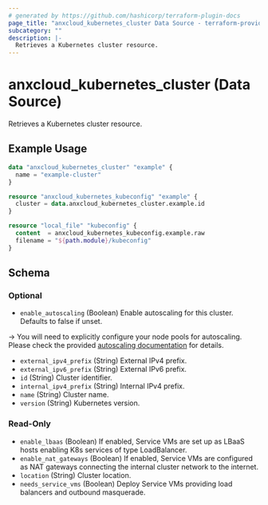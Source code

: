```yaml
---
# generated by https://github.com/hashicorp/terraform-plugin-docs
page_title: "anxcloud_kubernetes_cluster Data Source - terraform-provider-anxcloud"
subcategory: ""
description: |-
  Retrieves a Kubernetes cluster resource.
---
```


# anxcloud_kubernetes_cluster (Data Source)

Retrieves a Kubernetes cluster resource.

## Example Usage

```terraform
data "anxcloud_kubernetes_cluster" "example" {
  name = "example-cluster"
}

resource "anxcloud_kubernetes_kubeconfig" "example" {
  cluster = data.anxcloud_kubernetes_cluster.example.id
}

resource "local_file" "kubeconfig" {
  content  = anxcloud_kubernetes_kubeconfig.example.raw
  filename = "${path.module}/kubeconfig"
}
```

<!-- schema generated by tfplugindocs -->
## Schema

### Optional

- `enable_autoscaling` (Boolean) Enable autoscaling for this cluster. Defaults to false if unset.
			
-> You will need to explicitly configure your node pools for autoscaling. Please check the provided [autoscaling documentation](https://engine.anexia-it.com/docs/en/module/kubernetes/user-guide/autoscaling) for details.
- `external_ipv4_prefix` (String) External IPv4 prefix.
- `external_ipv6_prefix` (String) External IPv6 prefix.
- `id` (String) Cluster identifier.
- `internal_ipv4_prefix` (String) Internal IPv4 prefix.
- `name` (String) Cluster name.
- `version` (String) Kubernetes version.

### Read-Only

- `enable_lbaas` (Boolean) If enabled, Service VMs are set up as LBaaS hosts enabling K8s services of type LoadBalancer.
- `enable_nat_gateways` (Boolean) If enabled, Service VMs are configured as NAT gateways connecting the internal cluster network to the internet.
- `location` (String) Cluster location.
- `needs_service_vms` (Boolean) Deploy Service VMs providing load balancers and outbound masquerade.


